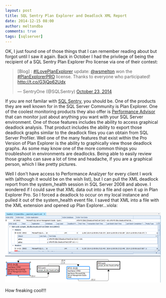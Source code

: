 ```yaml
---
layout: post
title: SQL Sentry Plan Explorer and Deadlock XML Report
date: 2014-12-15 08:00
author: meltondba
comments: true
tags: [sqlserver]
---
```


OK, I just found one of those things that I can remember reading about but forgot until I saw it again. Back in October I had the privilege of being the recipient of a SQL Sentry Plan Explorer Pro license via one of their contest:
<blockquote class="twitter-tweet" data-lang="en"><p lang="en" dir="ltr">[Blog] : <a href="https://twitter.com/hashtag/ILovePlanExplorer?src=hash">#ILovePlanExplorer</a> update: <a href="https://twitter.com/wsmelton">@wsmelton</a> won the <a href="https://twitter.com/hashtag/PlanExplorerPRO?src=hash">#PlanExplorerPRO</a> license. Thanks to everyone who participated! <a href="http://t.co/G3jQp62Udx">http://t.co/G3jQp62Udx</a></p>&mdash; SentryOne (@SQLSentry) <a href="https://twitter.com/SQLSentry/status/525330087156404224">October 23, 2014</a></blockquote>
<script async src="//platform.twitter.com/widgets.js" charset="utf-8"></script>

If you are not familar with <a href="http://www.sqlsentry.com" target="_blank">SQL Sentry</a>, you should be. One of the products they are well known for in the SQL Server Community is Plan Explorer. One of the coolest monitoring products they also offer is <a href="http://www.sqlsentry.com/products/performance-advisor/sql-server-performance#prettyPhoto" target="_blank">Performance Advisor</a> that can monitor just about anything you want with your SQL Server environment. One of those features includes the ability to access graphical deadlock analysis. That product includes the ability to export those deadlock graphs similar to the deadlock files you can obtain from SQL Server Profiler. Well one of the many features that exist within the Pro Version of Plan Explorer is the ability to graphically view those deadlock graphs. As some may know one of the more common things you troubleshoot in environments are deadlocks. Being able to easily review those graphs can save a lot of time and headache, if you are a graphical person, which I like pretty pictures.

Well I don't have access to Performance Analzyer for every client I work with (although it would be on the wish list), but I can pull the XML deadlock report from the system_health session in SQL Server 2008 and above. I wondered if I could save that XML data out into a file and open it up in Plan Explorer Pro. So I forced a deadlock to occur on my local instance and pulled it out of the system_health event file. I saved that XML into a file with the XML extension and opened up Plan Explorer...viola:

![](/img/deadlockgraphicalview.png)

How freaking cool!!!
